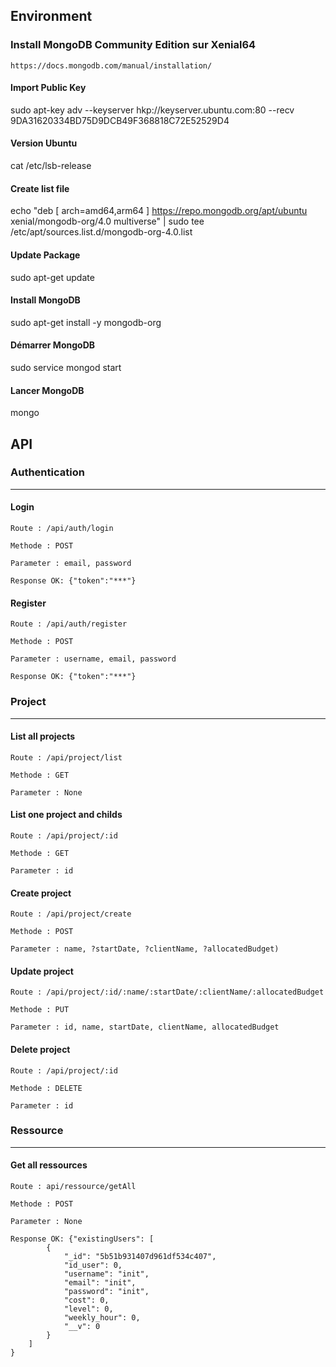 Environment
------

### Install MongoDB Community Edition sur Xenial64
```
https://docs.mongodb.com/manual/installation/
```

#### Import Public Key
sudo apt-key adv --keyserver hkp://keyserver.ubuntu.com:80 --recv 9DA31620334BD75D9DCB49F368818C72E52529D4

#### Version Ubuntu
cat /etc/lsb-release

#### Create list file
echo "deb [ arch=amd64,arm64 ] https://repo.mongodb.org/apt/ubuntu xenial/mongodb-org/4.0 multiverse" | sudo tee /etc/apt/sources.list.d/mongodb-org-4.0.list

#### Update Package
sudo apt-get update

#### Install MongoDB
sudo apt-get install -y mongodb-org

#### Démarrer MongoDB
sudo service mongod start

#### Lancer MongoDB
mongo

API
------
### Authentication
------
#### Login
```
Route : /api/auth/login
```
```
Methode : POST
```
```
Parameter : email, password
```
```
Response OK: {"token":"***"}
```
#### Register
```
Route : /api/auth/register
```
```
Methode : POST
```
```
Parameter : username, email, password
```
```
Response OK: {"token":"***"}
```
### Project
------
#### List all projects
```
Route : /api/project/list
```
```
Methode : GET
```
```
Parameter : None
```

#### List one project and childs
```
Route : /api/project/:id
```
```
Methode : GET
```
```
Parameter : id
```


#### Create project
```
Route : /api/project/create
```
```
Methode : POST
```
```
Parameter : name, ?startDate, ?clientName, ?allocatedBudget)
```



#### Update project
```
Route : /api/project/:id/:name/:startDate/:clientName/:allocatedBudget
```
```
Methode : PUT
```
```
Parameter : id, name, startDate, clientName, allocatedBudget
```


#### Delete project
```
Route : /api/project/:id
```
```
Methode : DELETE
```
```
Parameter : id
```


### Ressource
------
#### Get all ressources
```
Route : api/ressource/getAll
```
```
Methode : POST
```
```
Parameter : None
```
```
Response OK: {"existingUsers": [
        {
            "_id": "5b51b931407d961df534c407",
            "id_user": 0,
            "username": "init",
            "email": "init",
            "password": "init",
            "cost": 0,
            "level": 0,
            "weekly_hour": 0,
            "__v": 0
        }
    ]
}
```
